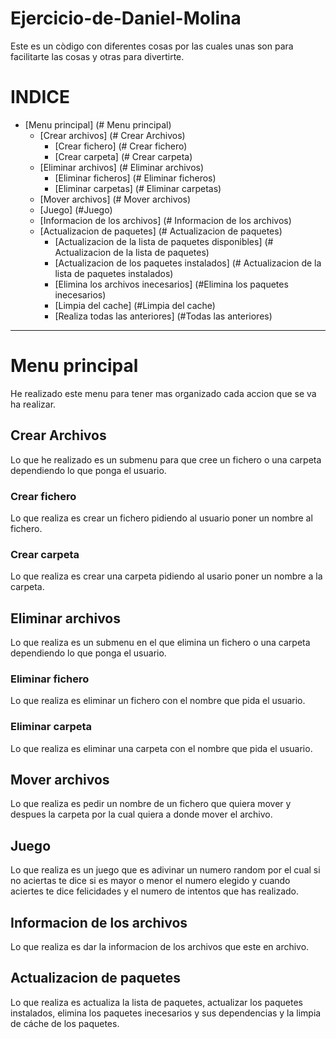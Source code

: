 # Ejercicio-de-Daniel-Molina 
Este es un còdigo con diferentes cosas por las cuales unas son para facilitarte las cosas y otras para divertirte.
# INDICE
- [Menu principal] (# Menu principal)
  - [Crear archivos] (# Crear Archivos)
    - [Crear fichero] (# Crear fichero)
    - [Crear carpeta] (# Crear carpeta)
  - [Eliminar archivos] (# Eliminar archivos)
    - [Eliminar ficheros] (# Eliminar ficheros)
    - [Eliminar carpetas] (# Eliminar carpetas)
  - [Mover archivos] (# Mover archivos)
  - [Juego] (#Juego)
  - [Informacion de los archivos] (# Informacion de los archivos)
  - [Actualizacion de paquetes] (# Actualizacion de paquetes)
    - [Actualizacion de la lista de paquetes disponibles] (# Actualizacion de la lista de paquetes)
    - [Actualizacion de los paquetes instalados] (# Actualizacion de la lista de paquetes instalados)
    - [Elimina los archivos inecesarios] (#Elimina los paquetes inecesarios)
    - [Limpia del cache] (#Limpia del cache)
    - [Realiza todas las anteriores] (#Todas las anteriores)
______________________________________________________________________________________

# Menu principal
He realizado este menu para tener mas organizado cada accion que se va ha realizar.

## Crear Archivos
Lo que he realizado es un submenu para que cree un fichero o una carpeta dependiendo lo que ponga el usuario.

### Crear fichero 
Lo que realiza es crear un fichero pidiendo al usuario poner un nombre al fichero.

### Crear carpeta 
Lo que realiza es crear una carpeta pidiendo al usario poner un nombre a la carpeta.

## Eliminar archivos
Lo que realiza es un submenu en el que elimina un fichero o una carpeta dependiendo lo que ponga el usuario.

### Eliminar fichero
Lo que realiza es eliminar un fichero con el nombre que pida el usuario.

### Eliminar carpeta 
Lo que realiza es eliminar una carpeta con el nombre que pida el usuario.

## Mover archivos
Lo que realiza es pedir un nombre de un  fichero que quiera mover y despues la carpeta por la cual quiera a donde mover el archivo.

## Juego
Lo que realiza es un juego que es adivinar un numero random por el cual si no aciertas te dice si es mayor o menor el numero elegido y cuando aciertes te dice felicidades y el numero de intentos que has realizado.

## Informacion de los archivos
Lo que realiza es dar la informacion de los archivos que este en archivo.

## Actualizacion de paquetes
Lo que realiza es actualiza la lista de paquetes, actualizar los paquetes instalados, elimina los paquetes inecesarios y sus dependencias y la limpia de cáche de los paquetes.
